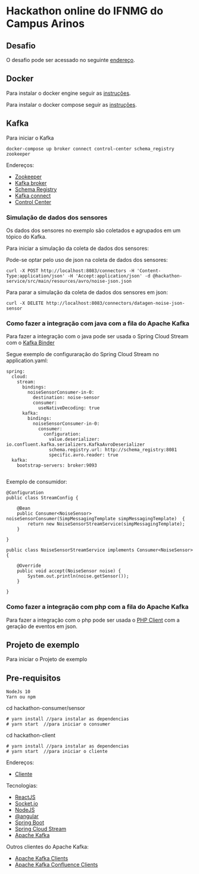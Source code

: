 # Hackathon online do IFNMG do Campus Arinos

## Desafio

O desafio pode ser acessado no seguinte [endereço](desafio/desafio-iot-ifnmg-basis.md).

## Docker

Para instalar o docker engine seguir as [instruções](https://docs.docker.com/engine/install/).

Para instalar o docker compose seguir as [instruções](https://docs.docker.com/compose/install/).

## Kafka

Para iniciar o Kafka

```
docker-compose up broker connect control-center schema_registry zookeeper
```

Endereços:

* [Zookeeper](http://localhost:2181)
* [Kafka broker](http://localhost:9092)
* [Schema Registry](http://localhost:8081)
* [Kafka connect](http://localhost:8083)
* [Control Center](http://localhost:9021)


### Simulação de dados dos sensores

Os dados dos sensores no exemplo são coletados e agrupados em um tópico do Kafka.

Para iniciar a simulação da coleta de dados dos sensores:


Pode-se optar pelo uso de json na coleta de dados dos sensores:

```
curl -X POST http://localhost:8083/connectors -H 'Content-Type:application/json' -H 'Accept:application/json' -d @hackathon-service/src/main/resources/avro/noise-json.json
```

Para parar a simulação da coleta de dados dos sensores em json:

```
curl -X DELETE http://localhost:8083/connectors/datagen-noise-json-sensor
```

### Como fazer a integração com java com a fila do Apache Kafka

Para fazer a integração com o java pode ser usada o Spring Cloud Stream com o [Kafka Binder](https://docs.spring.io/spring-cloud-stream-binder-kafka/docs/3.1.0/reference/html/spring-cloud-stream-binder-kafka.html#_apache_kafka_binder)


Segue exemplo de configuraração do Spring Cloud Stream no application.yaml:

```
spring:
  cloud:
    stream:
      bindings:
        noiseSensorConsumer-in-0:
          destination: noise-sensor
          consumer:
            useNativeDecoding: true
      kafka:
        bindings:
          noiseSensorConsumer-in-0:
            consumer:
              configuration:
                value.deserializer: io.confluent.kafka.serializers.KafkaAvroDeserializer
                schema.registry.url: http://schema_registry:8081
                specific.avro.reader: true
  kafka:
    bootstrap-servers: broker:9093


```

Exemplo de consumidor:

```
@Configuration
public class StreamConfig {

    @Bean
    public Consumer<NoiseSensor> noiseSensorConsumer(SimpMessagingTemplate simpMessagingTemplate)  {
        return new NoiseSensorStreamService(simpMessagingTemplate);
    }

}
```

```
public class NoiseSensorStreamService implements Consumer<NoiseSensor> {

    @Override
    public void accept(NoiseSensor noise) {
        System.out.println(noise.getSensor());
    }

}
```

### Como fazer a integração com php com a fila do Apache Kafka

Para fazer a integração com o php pode ser usada o [PHP Client](https://github.com/EVODelavega/phpkafka) com a geração de eventos em json.

## Projeto de exemplo

Para iniciar o Projeto de exemplo
## Pre-requisitos

```
NodeJs 10
Yarn ou npm
```

cd hackathon-consumer/sensor 

```
# yarn install //para instalar as dependencias
# yarn start  //para iniciar o consumer
```


cd hackathon-client

```
# yarn install //para instalar as dependencias
# yarn start  //para iniciar o cliente
```

Endereços:

* [Cliente](http://localhost:3000)


Tecnologias:

* [ReactJS](https://reactjs.org/docs/getting-started.html)
* [Socket.io](https://socket.io/docs/v3/index.html)
* [NodeJS](https://nodejs.org/en/docs/)
* [@angular](https://angular.io/docs)
* [Spring Boot](https://docs.spring.io/spring-boot/docs/current/reference/html/)
* [Spring Cloud Stream](https://docs.spring.io/spring-cloud-stream/docs/3.1.0/reference/html/)
* [Apache Kafka](https://kafka.apache.org/documentation/)

Outros clientes do Apache Kafka:

* [Apache Kafka Clients](https://cwiki.apache.org/confluence/display/KAFKA/Clients#Clients-ClientLibrariesPreviouslySupported)
* [Apache Kafka Confluence Clients](https://docs.confluent.io/platform/current/clients/index.html)
